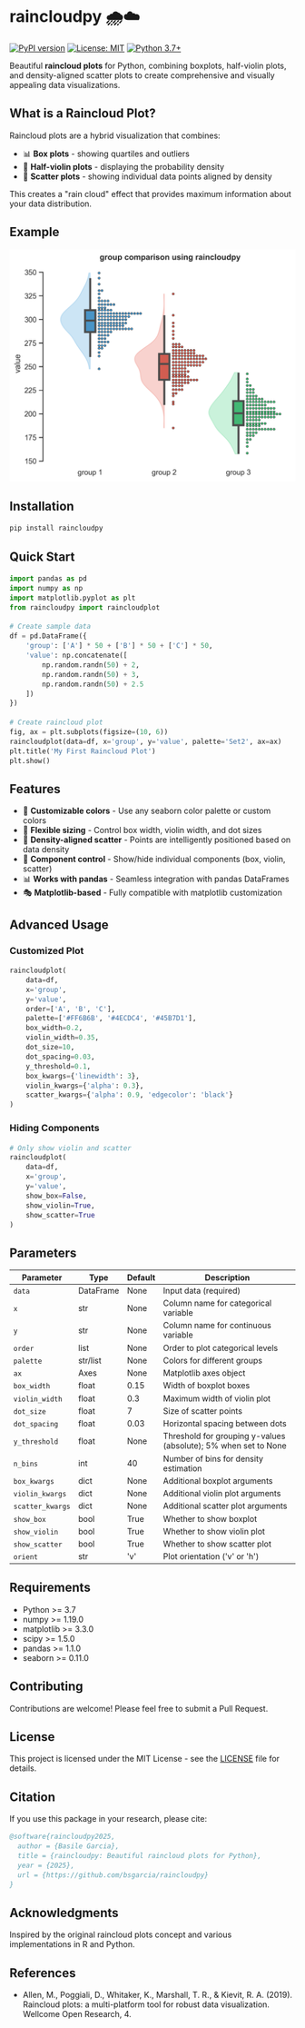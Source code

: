 # raincloudpy 🌧️☁️

[![PyPI version](https://badge.fury.io/py/raincloudpy.svg)](https://badge.fury.io/py/raincloudpy)
[![License: MIT](https://img.shields.io/badge/License-MIT-yellow.svg)](https://opensource.org/licenses/MIT)
[![Python 3.7+](https://img.shields.io/badge/python-3.7+-blue.svg)](https://www.python.org/downloads/)

Beautiful **raincloud plots** for Python, combining boxplots, half-violin plots, and density-aligned scatter plots to create comprehensive and visually appealing data visualizations.

## What is a Raincloud Plot?

Raincloud plots are a hybrid visualization that combines:
- 📊 **Box plots** - showing quartiles and outliers
- 🎻 **Half-violin plots** - displaying the probability density
- 🔴 **Scatter plots** - showing individual data points aligned by density

This creates a "rain cloud" effect that provides maximum information about your data distribution.

## Example
![raincloud plot](https://github.com/bsgarcia/raincloudpy/blob/master/examples/example.png)

## Installation

```bash
pip install raincloudpy
```

## Quick Start

```python
import pandas as pd
import numpy as np
import matplotlib.pyplot as plt
from raincloudpy import raincloudplot

# Create sample data
df = pd.DataFrame({
    'group': ['A'] * 50 + ['B'] * 50 + ['C'] * 50,
    'value': np.concatenate([
        np.random.randn(50) + 2,
        np.random.randn(50) + 3,
        np.random.randn(50) + 2.5
    ])
})

# Create raincloud plot
fig, ax = plt.subplots(figsize=(10, 6))
raincloudplot(data=df, x='group', y='value', palette='Set2', ax=ax)
plt.title('My First Raincloud Plot')
plt.show()
```

## Features

- 🎨 **Customizable colors** - Use any seaborn color palette or custom colors
- 📏 **Flexible sizing** - Control box width, violin width, and dot sizes
- 🎯 **Density-aligned scatter** - Points are intelligently positioned based on data density
- 🔧 **Component control** - Show/hide individual components (box, violin, scatter)
- 📊 **Works with pandas** - Seamless integration with pandas DataFrames
- 🎭 **Matplotlib-based** - Fully compatible with matplotlib customization

## Advanced Usage

### Customized Plot

```python
raincloudplot(
    data=df, 
    x='group', 
    y='value',
    order=['A', 'B', 'C'],
    palette=['#FF6B6B', '#4ECDC4', '#45B7D1'],
    box_width=0.2,
    violin_width=0.35,
    dot_size=10,
    dot_spacing=0.03,
    y_threshold=0.1,
    box_kwargs={'linewidth': 3},
    violin_kwargs={'alpha': 0.3},
    scatter_kwargs={'alpha': 0.9, 'edgecolor': 'black'}
)
```

### Hiding Components

```python
# Only show violin and scatter
raincloudplot(
    data=df, 
    x='group', 
    y='value',
    show_box=False,
    show_violin=True,
    show_scatter=True
)
```

## Parameters

| Parameter | Type | Default | Description |
|-----------|------|---------|-------------|
| `data` | DataFrame | None | Input data (required) |
| `x` | str | None | Column name for categorical variable |
| `y` | str | None | Column name for continuous variable |
| `order` | list | None | Order to plot categorical levels |
| `palette` | str/list | None | Colors for different groups |
| `ax` | Axes | None | Matplotlib axes object |
| `box_width` | float | 0.15 | Width of boxplot boxes |
| `violin_width` | float | 0.3 | Maximum width of violin plot |
| `dot_size` | float | 7 | Size of scatter points |
| `dot_spacing` | float | 0.03 | Horizontal spacing between dots |
| `y_threshold` | float | None | Threshold for grouping y-values (absolute); 5% when set to None |
| `n_bins` | int | 40 | Number of bins for density estimation |
| `box_kwargs` | dict | None | Additional boxplot arguments |
| `violin_kwargs` | dict | None | Additional violin plot arguments |
| `scatter_kwargs` | dict | None | Additional scatter plot arguments |
| `show_box` | bool | True | Whether to show boxplot |
| `show_violin` | bool | True | Whether to show violin plot |
| `show_scatter` | bool | True | Whether to show scatter plot |
| `orient` | str | 'v' | Plot orientation ('v' or 'h') |

## Requirements

- Python >= 3.7
- numpy >= 1.19.0
- matplotlib >= 3.3.0
- scipy >= 1.5.0
- pandas >= 1.1.0
- seaborn >= 0.11.0

## Contributing

Contributions are welcome! Please feel free to submit a Pull Request.

## License

This project is licensed under the MIT License - see the [LICENSE](LICENSE) file for details.

## Citation

If you use this package in your research, please cite:

```bibtex
@software{raincloudpy2025,
  author = {Basile Garcia},
  title = {raincloudpy: Beautiful raincloud plots for Python},
  year = {2025},
  url = {https://github.com/bsgarcia/raincloudpy}
}
```

## Acknowledgments

Inspired by the original raincloud plots concept and various implementations in R and Python.

## References

- Allen, M., Poggiali, D., Whitaker, K., Marshall, T. R., & Kievit, R. A. (2019). Raincloud plots: a multi-platform tool for robust data visualization. Wellcome Open Research, 4.
